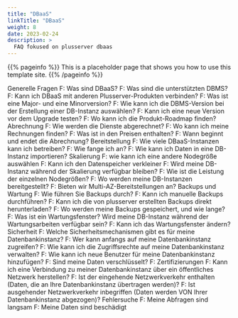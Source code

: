 ```yaml
---
title: "DBaaS"
linkTitle: "DBaaS"
weight: 8
date: 2023-02-24
description: >
  FAQ fokused on plusserver dbaas
---
```


{{% pageinfo %}}
This is a placeholder page that shows you how to use this template site.
{{% /pageinfo %}}

Generelle Fragen
    F: Was sind DBaaS?
    F: Was sind die unterstützten DBMS?
    F: Kann ich DBaaS mit anderen Plusserver-Produkten verbinden?
    F: Was ist eine Major- und eine Minorversion?
    F: Wie kann ich die DBMS-Version bei der Erstellung einer DB-Instanz auswählen?
    F: Kann ich eine neue Version vor dem Upgrade testen?
    F: Wo kann ich die Produkt-Roadmap finden?
Abrechnung
    F: Wie werden die Dienste abgerechnet?
    F: Wo kann ich meine Rechnungen finden?
    F: Was ist in den Preisen enthalten?
    F: Wann beginnt und endet die Abrechnung?
Bereitstellung
    F: Wie viele DBaaS-Instanzen kann ich betreiben?
    F: Wie fange ich an?
    F: Wie kann ich Daten in eine DB-Instanz importieren?
Skalierung
    F: wie kann ich eine andere Nodegröße auswählen
    F: Kann ich den Datenspeicher verkleiner
    F: Wird meine DB-Instanz während der Skalierung verfügbar bleiben?
    F: Wie ist die Leistung der einzelnen Nodegrößen?
    F: Wo werden meine DB-Instanzen bereitgestellt?
    F: Bieten wir Multi-AZ-Bereitstellungen an?
Backups und Wartung
    F: Wie führen Sie Backups durch?
    F: Kann ich manuelle Backups durchführen?
    F: Kann ich die von plusserver erstellten Backups direkt herunterladen?
    F: Wo werden meine Backups gespeichert, und wie lange?
    F: Was ist ein Wartungsfenster? Wird meine DB-Instanz während der Wartungsarbeiten verfügbar sein?
    F: Kann ich das Wartungsfenster ändern?
Sicherheit
    F: Welche Sicherheitsmechanismen gibt es für meine Datenbankinstanz?
    F: Wer kann anfangs auf meine Datenbankinstanz zugreifen?
    F: Wie kann ich die Zugriffsrechte auf meine Datenbankinstanz verwalten?
    F: Wie kann ich neue Benutzer für meine Datenbankinstanz hinzufügen?
    F: Sind meine Daten verschlüsselt?
    F: Zertifizierungen
    F: Kann ich eine Verbindung zu meiner Datenbankinstanz über ein öffentliches Netzwerk herstellen?
    F: Ist der eingehende Netzwerkverkehr enthalten (Daten, die an Ihre Datenbankinstanz übertragen werden)?
    F: Ist ausgehender Netzwerkverkehr inbegriffen (Daten werden VON Ihrer Datenbankinstanz abgezogen)?
Fehlersuche
    F: Meine Abfragen sind langsam
    F: Meine Daten sind beschädigt
